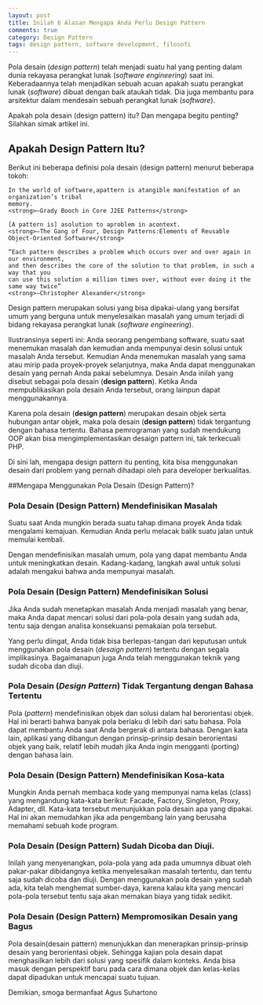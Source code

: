 ```yaml
---
layout: post
title: Inilah 6 Alasan Mengapa Anda Perlu Design Pattern
comments: true
category: Design Pattern
tags: design pattern, software development, filosofi
---
```


Pola desain (<i>design pattern</i>) telah menjadi suatu hal yang penting dalam dunia rekayasa perangkat lunak (<i>software engineering</i>) saat ini. 
Keberadaannya telah menjadikan sebuah acuan apakah suatu perangkat lunak (<i>software</i>) dibuat dengan baik ataukah tidak. 
Dia juga membantu para arsitektur dalam mendesain sebuah perangkat lunak (<i>software</i>). 

Apakah pola desain (design pattern) itu? Dan mengapa begitu penting? Silahkan simak artikel ini.

## Apakah Design Pattern Itu?

Berikut ini beberapa definisi pola desain (design pattern) menurut beberapa tokoh:

	In the world of software,apattern is atangible manifestation of an organization’s tribal
	memory.
	<strong>—Grady Booch in Core J2EE Patterns</strong>
	
	[A pattern is] asolution to aproblem in acontext.
	<strong>—The Gang of Four, Design Patterns:Elements of Reusable Object-Oriented Software</strong>

	“Each pattern describes a problem which occurs over and over again in our environment,
	and then describes the core of the solution to that problem, in such a way that you
	can use this solution a million times over, without ever doing it the same way twice”
	<strong>—Christopher Alexander</strong>

Design pattern merupakan solusi yang bisa dipakai-ulang yang bersifat umum yang berguna
untuk menyelesaikan masalah yang umum terjadi di bidang rekayasa perangkat lunak (<i>software engineering</i>).

Ilustransinya seperti ini: Anda seorang pengembang software, suatu saat menemukan masalah dan kemudian
anda mempunyai desin solusi untuk masalah Anda tersebut. Kemudian Anda menemukan masalah yang sama atau
mirip pada proyek-proyek selanjutnya, maka Anda dapat menggunakan desain yang pernah Anda pakai sebelumnya. 
Desain Anda inilah yang disebut sebagai pola desain (<strong>design pattern</strong>). 
Ketika Anda mempublikasikan pola desain Anda tersebut, orang lainpun dapat menggunakannya.

Karena pola desain (<strong>design pattern</strong>) merupakan desain objek serta hubungan antar objek, 
maka pola desain (<strong>design pattern</strong>) tidak tergantung dengan bahasa tertentu. 
Bahasa pemrograman yang sudah mendukung OOP akan bisa mengimplementasikan desaign pattern ini, tak terkecuali PHP.

Di sini lah, mengapa design pattern itu penting, kita bisa menggunakan desain dari problem yang pernah dihadapi
oleh para developer berkualitas.

##Mengapa Menggunakan Pola Desain (Design Pattern)?

### Pola Desain (Design Pattern) Mendefinisikan Masalah
Suatu saat Anda mungkin berada suatu tahap dimana proyek Anda tidak mengalami kemajuan. 
Kemudian Anda perlu melacak balik suatu jalan untuk memulai kembali.

Dengan mendefinisikan masalah umum, pola yang dapat membantu Anda untuk meningkatkan desain. 
Kadang-kadang, langkah awal untuk solusi adalah mengakui bahwa anda mempunyai masalah.

### Pola Desain (Design Pattern) Mendefinisikan Solusi
Jika Anda sudah menetapkan masalah Anda menjadi masalah yang benar,
maka Anda dapat mencari solusi dari pola-pola desain yang sudah ada,
tentu saja dengan analisa konsekuansi pemakaian pola tersebut.

Yang perlu diingat, Anda tidak bisa berlepas-tangan dari keputusan untuk menggunakan pola desain (<i>desaign pattern</i>) tertentu dengan segala implikasinya. 
Bagaimanapun juga Anda telah menggunakan teknik yang sudah dicoba dan diuji.

### Pola Desain (<i>Design Pattern</i>) Tidak Tergantung dengan Bahasa Tertentu
Pola (<i>pattern</i>) mendefinisikan objek dan solusi dalam hal berorientasi objek. 
Hal ini berarti bahwa banyak pola berlaku di lebih dari satu bahasa. 
Pola dapat membantu Anda saat Anda bergerak di antara bahasa.
Dengan kata lain, aplikasi yang dibangun dengan prinsip-prinsip desain berorientasi objek yang baik, 
relatif lebih mudah jika Anda ingin mengganti (porting) dengan bahasa lain.

### Pola Desain (Design Pattern) Mendefinisikan Kosa-kata
Mungkin Anda pernah membaca kode yang mempunyai nama kelas (class) yang mengandung kata-kata berikut:
Facade, Factory, Singleton, Proxy, Adapter, dll. Kata-kata tersebut menunjukkan pola desain apa yang dipakai.
Hal ini akan memudahkan jika ada pengembang lain yang berusaha memahami sebuah kode program.

### Pola Desain (Design Pattern) Sudah Dicoba dan Diuji.
Inilah yang menyenangkan, pola-pola yang ada pada umumnya dibuat oleh pakar-pakar dibidangnya ketika menyelesaikan masalah tertentu, 
dan tentu saja sudah dicoba dan diuji. Dengan menggunakan pola desain yang sudah ada, 
kita telah menghemat sumber-daya, karena kalau kita yang mencari pola-pola tersebut tentu saja akan memakan biaya yang tidak sedikit.

### Pola Desain (Design Pattern) Mempromosikan Desain yang Bagus
Pola desain(desain pattern) menunjukkan dan menerapkan prinsip-prinsip desain yang berorientasi objek. 
Sehingga kajian pola desain dapat menghasilkan lebih dari solusi yang spesifik dalam konteks. Anda bisa masuk dengan
perspektif baru pada cara dimana objek dan kelas-kelas dapat dipadukan untuk mencapai suatu tujuan.

Demikian, smoga bermanfaat
Agus Suhartono

